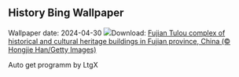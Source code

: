 ## History Bing Wallpaper
Wallpaper date: 2024-04-30
![](https://www.bing.com/th?id=OHR.TulouFujian_EN-US6009679228_UHD.jpg&w=1000)Download: [Fujian Tulou complex of historical and cultural heritage buildings in Fujian province, China (© Hongjie Han/Getty Images)](https://www.bing.com/th?id=OHR.TulouFujian_EN-US6009679228_UHD.jpg)

Auto get programm by LtgX

